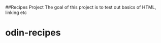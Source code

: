 ##Recipes Project
The goal of this project is to test out basics of HTML, linking etc
# odin-recipes

